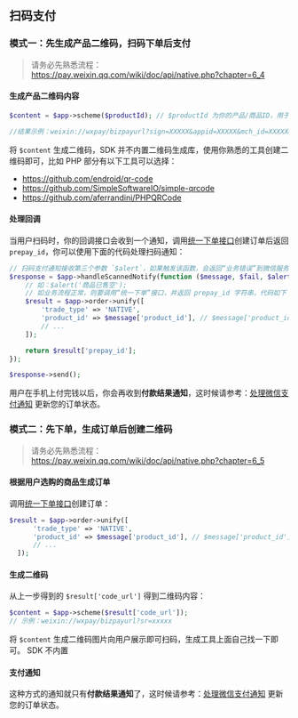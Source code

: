 ## 扫码支付

### 模式一：先生成产品二维码，扫码下单后支付

> 请务必先熟悉流程：https://pay.weixin.qq.com/wiki/doc/api/native.php?chapter=6_4

#### 生成产品二维码内容

```php
$content = $app->scheme($productId); // $productId 为你的产品/商品ID，用于回调时带回，自己识别即可

//结果示例：weixin://wxpay/bizpayurl?sign=XXXXX&appid=XXXXX&mch_id=XXXXX&product_id=XXXXXX&time_stamp=XXXXXX&nonce_str=XXXXX
```

将 `$content` 生成二维码，SDK 并不内置二维码生成库，使用你熟悉的工具创建二维码即可，比如 PHP 部分有以下工具可以选择：

- https://github.com/endroid/qr-code
- https://github.com/SimpleSoftwareIO/simple-qrcode
- https://github.com/aferrandini/PHPQRCode

#### 处理回调

当用户扫码时，你的回调接口会收到一个通知，调用[统一下单接口](https://www.easywechat.com/docs/master/zh-CN/payment/order)创建订单后返回 `prepay_id`，你可以使用下面的代码处理扫码通知：

```php
// 扫码支付通知接收第三个参数 `$alert`，如果触发该函数，会返回“业务错误”到微信服务器，触发 `$fail` 则返回“通信错误”
$response = $app->handleScannedNotify(function ($message, $fail, $alert) use ($app) {
    // 如：$alert('商品已售空');
    // 如业务流程正常，则要调用“统一下单”接口，并返回 prepay_id 字符串，代码如下
    $result = $app->order->unify([
        'trade_type' => 'NATIVE',
        'product_id' => $message['product_id'], // $message['product_id'] 则为生成二维码时的产品 ID
        // ...
    ]);

    return $result['prepay_id'];
});

$response->send();
```

用户在手机上付完钱以后，你会再收到**付款结果通知**，这时候请参考：[处理微信支付通知](https://www.easywechat.com/docs/master/zh-CN/payment/notify) 更新您的订单状态。

### 模式二：先下单，生成订单后创建二维码

> 请务必先熟悉流程：https://pay.weixin.qq.com/wiki/doc/api/native.php?chapter=6_5

#### 根据用户选购的商品生成订单

调用[统一下单接口](https://www.easywechat.com/docs/master/zh-CN/payment/order)创建订单：

```php
$result = $app->order->unify([
      'trade_type' => 'NATIVE',
      'product_id' => $message['product_id'], // $message['product_id'] 则为生成二维码时的产品 ID
      // ...
  ]);
```

#### 生成二维码

从上一步得到的 `$result['code_url']` 得到二维码内容：

```php
$content = $app->scheme($result['code_url']);
// 示例：weixin://wxpay/bizpayurl?sr=xxxxx
```

将 `$content` 生成二维码图片向用户展示即可扫码，生成工具上面自己找一下即可。 SDK 不内置

#### 支付通知

这种方式的通知就只有**付款结果通知**了，这时候请参考：[处理微信支付通知](https://www.easywechat.com/docs/master/zh-CN/payment/notify) 更新您的订单状态。
